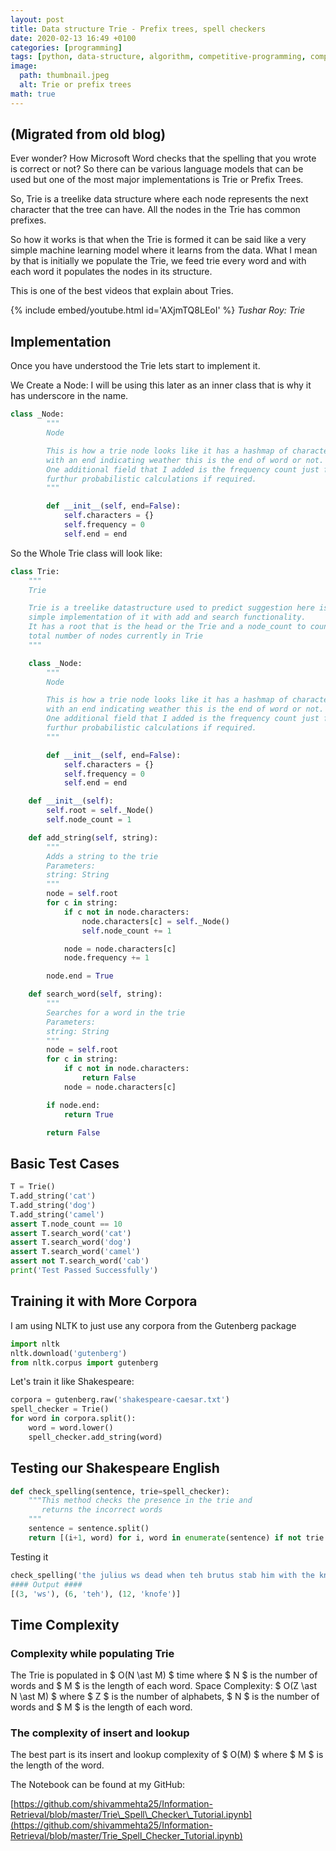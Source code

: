 ```yaml
---
layout: post
title: Data structure Trie - Prefix trees, spell checkers
date: 2020-02-13 16:49 +0100
categories: [programming]
tags: [python, data-structure, algorithm, competitive-programming, complexity-analysis]
image:
  path: thumbnail.jpeg
  alt: Trie or prefix trees
math: true
---
```


## (Migrated from old blog)

Ever wonder? How Microsoft Word checks that the spelling that you wrote is correct or not? So there can be various language models that can be used but one of the most major implementations is Trie or Prefix Trees.

So, Trie is a treelike data structure where each node represents the next character that the tree can have. All the nodes in the Trie has common prefixes.


So how it works is that when the Trie is formed it can be said like a very simple machine learning model where it learns from the data. What I mean by that is initially we populate the Trie, we feed trie every word and with each word it populates the nodes in its structure.

This is one of the best videos that explain about Tries.

{% include embed/youtube.html id='AXjmTQ8LEoI' %}
_Tushar Roy: Trie_

## Implementation

Once you have understood the Trie lets start to implement it.

We Create a Node: I will be using this later as an inner class that is why it has underscore in the name.

```python
class _Node:
        """
        Node

        This is how a trie node looks like it has a hashmap of characters
        with an end indicating weather this is the end of word or not.
        One additional field that I added is the frequency count just for
        furthur probabilistic calculations if required.
        """

        def __init__(self, end=False):
            self.characters = {}
            self.frequency = 0
            self.end = end
```

So the Whole Trie class will look like:

```python
class Trie:
    """
    Trie

    Trie is a treelike datastructure used to predict suggestion here is a
    simple implementation of it with add and search functionality.
    It has a root that is the head or the Trie and a node_count to count
    total number of nodes currently in Trie
    """

    class _Node:
        """
        Node

        This is how a trie node looks like it has a hashmap of characters
        with an end indicating weather this is the end of word or not.
        One additional field that I added is the frequency count just for
        furthur probabilistic calculations if required.
        """

        def __init__(self, end=False):
            self.characters = {}
            self.frequency = 0
            self.end = end

    def __init__(self):
        self.root = self._Node()
        self.node_count = 1

    def add_string(self, string):
        """
        Adds a string to the trie
        Parameters:
        string: String
        """
        node = self.root
        for c in string:
            if c not in node.characters:
                node.characters[c] = self._Node()
                self.node_count += 1

            node = node.characters[c]
            node.frequency += 1

        node.end = True

    def search_word(self, string):
        """
        Searches for a word in the trie
        Parameters:
        string: String
        """
        node = self.root
        for c in string:
            if c not in node.characters:
                return False
            node = node.characters[c]

        if node.end:
            return True

        return False
```

## Basic Test Cases

```python
T = Trie()
T.add_string('cat')
T.add_string('dog')
T.add_string('camel')
assert T.node_count == 10
assert T.search_word('cat')
assert T.search_word('dog')
assert T.search_word('camel')
assert not T.search_word('cab')
print('Test Passed Successfully')
```

## Training it with More Corpora

I am using NLTK to just use any corpora from the Gutenberg package

```python
import nltk
nltk.download('gutenberg')
from nltk.corpus import gutenberg
```

Let's train it like Shakespeare:

```python
corpora = gutenberg.raw('shakespeare-caesar.txt')
spell_checker = Trie()
for word in corpora.split():
    word = word.lower()
    spell_checker.add_string(word)
```

## Testing our Shakespeare English

```python
def check_spelling(sentence, trie=spell_checker):
    """This method checks the presence in the trie and
       returns the incorrect words
    """
    sentence = sentence.split()
    return [(i+1, word) for i, word in enumerate(sentence) if not trie.search_word(word)]
```

Testing it

```python
check_spelling('the julius ws dead when teh brutus stab him with the knofe')
#### Output ####
[(3, 'ws'), (6, 'teh'), (12, 'knofe')]
```

## Time Complexity

### Complexity while populating Trie

The Trie is populated in $ O(N \ast M) $ time where $ N $ is the number of words and $ M $ is the length of each word. Space Complexity: $ O(Z \ast N \ast M) $ where $ Z $ is the number of alphabets, $ N $ is the number of words and $ M $ is the length of each word.

### The complexity of insert and lookup

The best part is its insert and lookup complexity of $ O(M) $ where $ M $ is the length of the word.

The Notebook can be found at my GitHub:

[https://github.com/shivammehta25/Information-Retrieval/blob/master/Trie\_Spell\_Checker\_Tutorial.ipynb](https://github.com/shivammehta25/Information-Retrieval/blob/master/Trie_Spell_Checker_Tutorial.ipynb)
